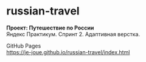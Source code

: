 # russian-travel
**Проект: Путешествие по России**  
Яндекс Практикум. Спринт 2. Адаптивная верстка.  

GitHub Pages  
https://je-joue.github.io/russian-travel/index.html
